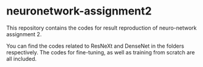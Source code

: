 # neuronetwork-assignment2
This repository contains the codes for result reproduction of neuro-network assignment 2.

You can find the codes related to ResNeXt and DenseNet in the folders respectively. The codes for fine-tuning, as well as training from scratch are all included.
